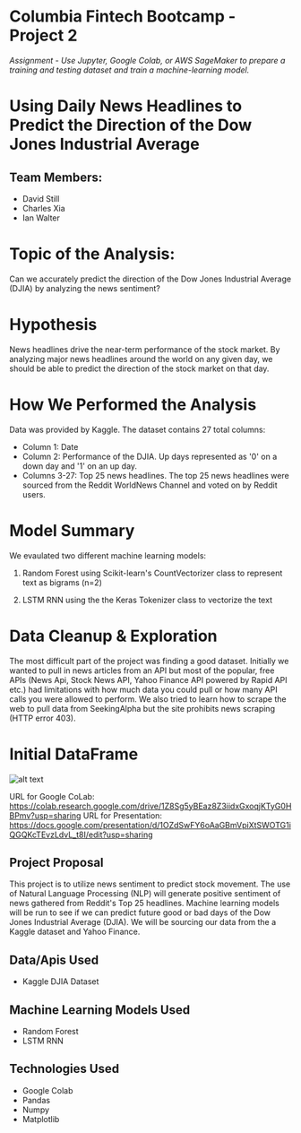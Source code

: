 # Columbia Fintech Bootcamp - Project 2
*Assignment - Use Jupyter, Google Colab, or AWS SageMaker to prepare a training and testing dataset and train a machine-learning model.*

# Using Daily News Headlines to Predict the Direction of the Dow Jones Industrial Average

## Team Members:
- David Still
- Charles Xia
- Ian Walter

# Topic of the Analysis:
Can we accurately predict the direction of the Dow Jones Industrial Average (DJIA) by analyzing the news sentiment? 

# Hypothesis
News headlines drive the near-term performance of the stock market. By analyzing major news headlines around the world on any given day, we should be able to predict the direction of the stock market on that day. 

# How We Performed the Analysis
Data was provided by Kaggle. The dataset contains 27 total columns:

- Column 1: Date
- Column 2: Performance of the DJIA. Up days represented as '0' on a down day and '1' on an up day.
- Columns 3-27: Top 25 news headlines. The top 25 news headlines were sourced from the Reddit WorldNews Channel and voted on by Reddit users. 

# Model Summary
We evaulated two different machine learning models: 
1. Random Forest using Scikit-learn's CountVectorizer class to represent text as bigrams (n=2) 

2. LSTM RNN using the the Keras Tokenizer class to vectorize the text

# Data Cleanup & Exploration
The most difficult part of the project was finding a good dataset. Initially we wanted to pull in news articles from an API but most of the popular, free APIs (News Api, Stock News API, Yahoo Finance API powered by Rapid API etc.) had limitations with how much data you could pull or how many API calls you were allowed to perform. We also tried to learn how to scrape the web to pull data from SeekingAlpha but the site prohibits news scraping (HTTP error 403). 


# Initial DataFrame

![alt text](images/initial_df.png)

URL for Google CoLab: https://colab.research.google.com/drive/1Z8Sg5yBEaz8Z3iidxGxoqjKTyG0HBPmv?usp=sharing
URL for Presentation: https://docs.google.com/presentation/d/1OZdSwFY6oAaGBmVpiXtSWOTG1iQGQKcTEvzLdvL_t8I/edit?usp=sharing

## Project Proposal
This project is to utilize news sentiment to predict stock movement. The use of Natural Language Processing (NLP) will generate positive sentiment of news gathered from Reddit's Top 25 headlines. Machine learning models will be run to see if we can predict future good or bad days of the Dow Jones Industrial Average (DJIA). We will be sourcing our data from the a Kaggle dataset and Yahoo Finance.

## Data/Apis Used
- Kaggle DJIA Dataset

## Machine Learning Models Used
- Random Forest
- LSTM RNN

## Technologies Used
- Google Colab
- Pandas
- Numpy
- Matplotlib


